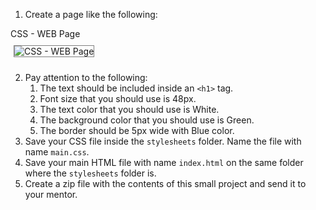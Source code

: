 1. Create a page like the following:

  <div id="media-container-image-CSS - WEB Page">
    <div id="media-title-image-CSS - WEB Page">CSS - WEB Page</div>
    <img src="https://s3.amazonaws.com/tech-career-booster-courses/01-full-stack-web-developer/sections/01-html-and-css/chapters/11-first-simple-css-rules/assets/images/task-on-css-first-exercise.png"
          alt="CSS - WEB Page" title="CSS - WEB Page" style="border:1px solid gray; margin: 10px 5px;"></img>
  </div>
  
2. Pay attention to the following:
    1. The text should be included inside an `<h1>` tag.
    2. Font size that you should use is 48px.
    3. The text color that you should use is White.
    4. The background color that you should use is Green.
    5. The border should be 5px wide with Blue color.
6. Save your CSS file inside the `stylesheets` folder. Name the file with name `main.css`.
7. Save your main HTML file with name `index.html` on the same folder where the `stylesheets` folder is.
8. Create a zip file with the contents of this small project and send it to your mentor.
    
